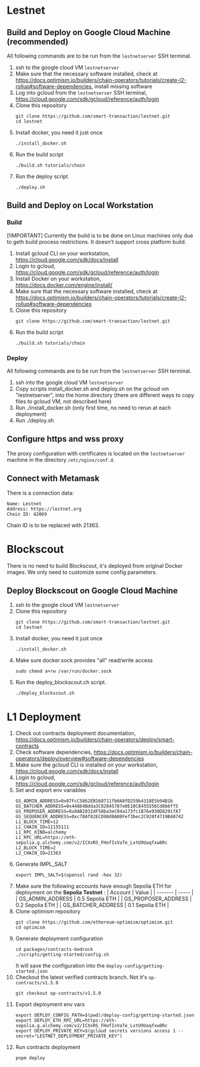 # Lestnet

## Build and Deploy on Google Cloud Machine (recommended)

All following commands are to be run from the `lestnetserver` SSH terminal.

1.  ssh to the google cloud VM `lestnetserver`
1.  Make sure that the necessary software installed, check at https://docs.optimism.io/builders/chain-operators/tutorials/create-l2-rollup#software-dependencies, install missing software
1.  Log into gcloud from the `lestnetserver` SSH terminal, https://cloud.google.com/sdk/gcloud/reference/auth/login
1.  Clone this repository
    ```
    git clone https://github.com/smart-transaction/lestnet.git
    cd lestnet
    ```
1.  Install docker, you need it just once 
    ```
    ./install_docker.sh
    ```
1.  Run the build script
    ```
    ./build.sh tutorials/chain
    ```
1.  Run the deploy script
    ```
    ./deploy.sh
    ```

## Build and Deploy on Local Workstation

### Build

[!IMPORTANT] Currently the build is to be done on Linux machines only due to geth build process restrictions. It doesn't support cross platform build.

1.  Install gcloud CLI on your workstation, https://cloud.google.com/sdk/docs/install
1.  Login to gcloud, https://cloud.google.com/sdk/gcloud/reference/auth/login
1.  Install Docker on your workstation, https://docs.docker.com/engine/install/
1.  Make sure that the necessary software installed, check at https://docs.optimism.io/builders/chain-operators/tutorials/create-l2-rollup#software-dependencies
1.  Clone this repository
    ```
    git clone https://github.com/smart-transaction/lestnet.git
    ```
1.  Run the build script
    ```
    ./build.sh tutorials/chain
    ```

### Deploy

All following commands are to be run from the `lestnetserver` SSH terminal.

1.  ssh into the google cloud VM `lestnetserver`
1.  Copy scripts install_docker.sh and deploy.sh on the gcloud vm "lestnetserver", into the home directory (there are different ways to copy files to gcloud VM, not described here)
1.  Run ./install_docker.sh (only first time, no need to rerun at each deployment)
2.  Run ./deploy.sh

## Configure https and wss proxy

The proxy configuration with certificates is located on the `lestnetserver` machine in the directory `/etc/nginx/conf.d`.

## Connect with Metamask

There is a connection data:

```
Name: Lestnet
Address: https://lestnet.org
Chain ID: 42069
```

Chain ID is to be replaced with 21363.

# Blockscout

There is no need to build Blockscout, it's deployed from original Docker images. We only need to customize some config parameters.

## Deploy Blockscout on Google Cloud Machine

1.  ssh to the google cloud VM `lestnetserver`
1.  Clone this repository
    ```
    git clone https://github.com/smart-transaction/lestnet.git
    cd lestnet
    ```
1.  Install docker, you need it just once 
    ```
    ./install_docker.sh
    ```
1.  Make sure docker.sock provides "all" read/write access
    ```
    sudo chmod a+rw /var/run/docker.sock
    ```
1.  Run the deploy_blockscout.ch script.
    ```
    ./deploy_blockscout.sh
    ```

# L1 Deployment
1. Check out contracts deployment documentation, https://docs.optimism.io/builders/chain-operators/deploy/smart-contracts
1.  Check software dependencies, https://docs.optimism.io/builders/chain-operators/deploy/overview#software-dependencies
1.  Make sure the gcloud CLI is installed on your workstation, https://cloud.google.com/sdk/docs/install
1.  Login to gcloud, https://cloud.google.com/sdk/gcloud/reference/auth/login
1.  Set and export env variables
    ```
    GS_ADMIN_ADDRESS=0x07FcC5862EB168711fb0A8fD259b4318E5b94B1b
    GS_BATCHER_ADDRESS=0x44864Bdda3C02845787e0E10C8455556Cd0b6ff5
    GS_PROPOSER_ADDRESS=0x8AB2032dF58ba3eC04a173fc1B76e930D8291fA7
    GS_SEQUENCER_ADDRESS=0xc78Af82ECD90d8A08Fef3bec2C920f4719B40742
    L1_BLOCK_TIME=12
    L1_CHAIN_ID=11155111
    L1_RPC_KIND=alchemy
    L1_RPC_URL=https://eth-sepolia.g.alchemy.com/v2/ICXxRS_FHofIsVaTe_LxtU9Uaqfxw8Rc
    L2_BLOCK_TIME=2
    L2_CHAIN_ID=21363
    ```
1.  Generate IMPL_SALT
    ```
    export IMPL_SALT=$(openssl rand -hex 32)
    ```
1.  Make sure the following accounts have enough Sepolia ETH for deployment on the **Sepolia Testnet** :
    | Account | Value |
    | ------- | ----- |
    | GS_ADMIN_ADDRESS | 0.5 Sepolia ETH |
    | GS_PROPOSER_ADDRESS | 0.2 Sepolia ETH |
    | GS_BATCHER_ADDRESS | 0.1 Sepolia ETH |
1.  Clone optimism repository
    ```
    git clone https://github.com/ethereum-optimism/optimism.git
    cd optimism
    ```
1.  Generate deployment configuration
    ```
    cd packages/contracts-bedrock
    ./scripts/getting-started/config.sh
    ```
    It will save the configuration into the `deploy-config/getting-started.json`
1.  Checkout the latest verified contracts branch. Not it's `op-contracts/v1.5.0`
    ```
    git checkout op-contracts/v1.5.0
    ```
1.  Export deployment env vars
    ```
    export DEPLOY_CONFIG_PATH=$(pwd)/deploy-config/getting-started.json
    export DEPLOY_ETH_RPC_URL=https://eth-sepolia.g.alchemy.com/v2/ICXxRS_FHofIsVaTe_LxtU9Uaqfxw8Rc
    export DEPLOY_PRIVATE_KEY=$(gcloud secrets versions access 1 --secret="LESTNET_DEPLOYMENT_PRIVATE_KEY")
    ```
1.  Run contracts deployment
    ```
    pnpm deploy
    ```
